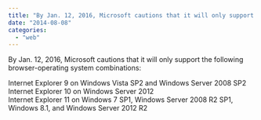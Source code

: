 ```yaml
---
title: "By Jan. 12, 2016, Microsoft cautions that it will only support the following bro..."
date: "2014-08-08"
categories: 
  - "web"
---
```


By Jan. 12, 2016, Microsoft cautions that it will only support the following browser-operating system combinations:  
  
Internet Explorer 9 on Windows Vista SP2 and Windows Server 2008 SP2  
Internet Explorer 10 on Windows Server 2012  
Internet Explorer 11 on Windows 7 SP1, Windows Server 2008 R2 SP1, Windows 8.1, and Windows Server 2012 R2
